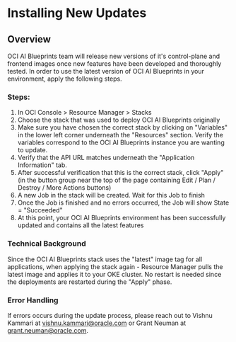 # Installing New Updates

## Overview

OCI AI Blueprints team will release new versions of it's control-plane and frontend images once new features have been developed and thoroughly tested. In order to use the latest version of OCI AI Blueprints in your environment, apply the following steps.

### Steps:

1.  In OCI Console > Resource Manager > Stacks
2.  Choose the stack that was used to deploy OCI AI Blueprints originally
3.  Make sure you have chosen the correct stack by clicking on "Variables" in the lower left corner underneath the "Resources" section. Verify the variables correspond to the OCI AI Blueprints instance you are wanting to update.
4.  Verify that the API URL matches underneath the "Application Information" tab.
5.  After successful verification that this is the correct stack, click "Apply" (in the button group near the top of the page containing Edit / Plan / Destroy / More Actions buttons)
6.  A new Job in the stack will be created. Wait for this Job to finish
7.  Once the Job is finished and no errors occurred, the Job will show State = "Succeeded"
8.  At this point, your OCI AI Blueprints environment has been successfully updated and contains all the latest features

### Technical Background

Since the OCI AI Blueprints stack uses the "latest" image tag for all applications, when applying the stack again - Resource Manager pulls the latest image and applies it to your OKE cluster. No restart is needed since the deployments are restarted during the "Apply" phase.

### Error Handling

If errors occurs during the update process, please reach out to Vishnu Kammari at [vishnu.kammari@oracle.com](mailto:vishnu.kammari@oracle.com) or Grant Neuman at [grant.neuman@oracle.com](mailto:grant.neuman@oracle.com).
